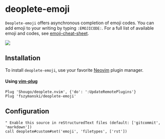 # deoplete-emoji

`Deoplete-emoji` offers asynchronous completion of emoji codes. You can add emoji to your writing by typing `:EMOJICODE:`.
For a full list of available emoji and codes, see [emoji-cheat-sheet](https://www.webpagefx.com/tools/emoji-cheat-sheet/).

![](https://user-images.githubusercontent.com/25827968/27518478-273efa76-59e1-11e7-9a2c-8f450255fd72.png)

## Installation

To install `deoplete-emoji`, use your favorite [Neovim](https://neovim.io/) plugin manager.

#### Using [vim-plug](https://github.com/junegunn/vim-plug)

```vim
Plug 'Shougo/deoplete.nvim', {'do': ':UpdateRemotePlugins'}
Plug 'fszymanski/deoplete-emoji'
```

## Configuration

```vim
" Enable this source in reStructuredText files (default: ['gitcommit', 'markdown'])
call deoplete#custom#set('emoji', 'filetypes', ['rst'])
```
